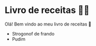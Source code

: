 # Livro de receitas :man_cook:

Olá! Bem vindo ao meu livro de receitas :cactus:

- Strogonof de frando
- Pudim

